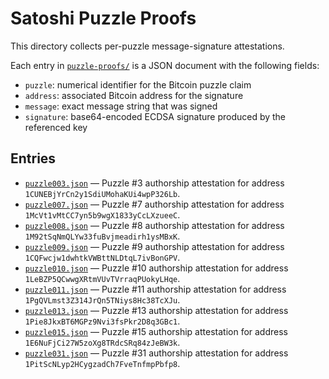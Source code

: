 # Satoshi Puzzle Proofs

This directory collects per-puzzle message-signature attestations.

Each entry in [`puzzle-proofs/`](puzzle-proofs/) is a JSON document with the following fields:

- `puzzle`: numerical identifier for the Bitcoin puzzle claim
- `address`: associated Bitcoin address for the signature
- `message`: exact message string that was signed
- `signature`: base64-encoded ECDSA signature produced by the referenced key

## Entries

- [`puzzle003.json`](puzzle-proofs/puzzle003.json) — Puzzle #3 authorship attestation for address `1CUNEBjYrCn2y1SdiUMohaKUi4wpP326Lb`.
- [`puzzle007.json`](puzzle-proofs/puzzle007.json) — Puzzle #7 authorship attestation for address `1McVt1vMtCC7yn5b9wgX1833yCcLXzueeC`.
- [`puzzle008.json`](puzzle-proofs/puzzle008.json) — Puzzle #8 authorship attestation for address `1M92tSqNmQLYw33fuBvjmeadirh1ysMBxK`.
- [`puzzle009.json`](puzzle-proofs/puzzle009.json) — Puzzle #9 authorship attestation for address `1CQFwcjw1dwhtkVWBttNLDtqL7ivBonGPV`.
- [`puzzle010.json`](puzzle-proofs/puzzle010.json) — Puzzle #10 authorship attestation for address `1LeBZP5QCwwgXRtmVUvTVrraqPUokyLHqe`.
- [`puzzle011.json`](puzzle-proofs/puzzle011.json) — Puzzle #11 authorship attestation for address `1PgQVLmst3Z314JrQn5TNiys8Hc38TcXJu`.
- [`puzzle013.json`](puzzle-proofs/puzzle013.json) — Puzzle #13 authorship attestation for address `1Pie8JkxBT6MGPz9Nvi3fsPkr2D8q3GBc1`.
- [`puzzle015.json`](puzzle-proofs/puzzle015.json) — Puzzle #15 authorship attestation for address `1E6NuFjCi27W5zoXg8TRdcSRq84zJeBW3k`.
- [`puzzle031.json`](puzzle-proofs/puzzle031.json) — Puzzle #31 authorship attestation for address `1PitScNLyp2HCygzadCh7FveTnfmpPbfp8`.
